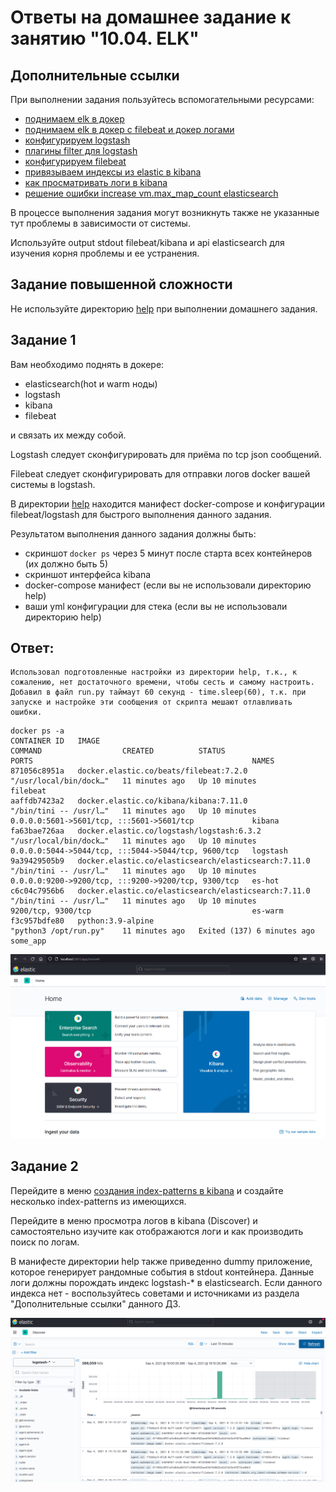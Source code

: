# Ответы на домашнее задание к занятию "10.04. ELK"

## Дополнительные ссылки

При выполнении задания пользуйтесь вспомогательными ресурсами:

- [поднимаем elk в докер](https://www.elastic.co/guide/en/elastic-stack-get-started/current/get-started-docker.html)
- [поднимаем elk в докер с filebeat и докер логами](https://www.sarulabs.com/post/5/2019-08-12/sending-docker-logs-to-elasticsearch-and-kibana-with-filebeat.html)
- [конфигурируем logstash](https://www.elastic.co/guide/en/logstash/current/configuration.html)
- [плагины filter для logstash](https://www.elastic.co/guide/en/logstash/current/filter-plugins.html)
- [конфигурируем filebeat](https://www.elastic.co/guide/en/beats/libbeat/5.3/config-file-format.html)
- [привязываем индексы из elastic в kibana](https://www.elastic.co/guide/en/kibana/current/index-patterns.html)
- [как просматривать логи в kibana](https://www.elastic.co/guide/en/kibana/current/discover.html)
- [решение ошибки increase vm.max_map_count elasticsearch](https://stackoverflow.com/questions/42889241/how-to-increase-vm-max-map-count)

В процессе выполнения задания могут возникнуть также не указанные тут проблемы в зависимости от системы.

Используйте output stdout filebeat/kibana и api elasticsearch для изучения корня проблемы и ее устранения.

## Задание повышенной сложности

Не используйте директорию [help](./help) при выполнении домашнего задания.

## Задание 1

Вам необходимо поднять в докере:
- elasticsearch(hot и warm ноды)
- logstash
- kibana
- filebeat

и связать их между собой.

Logstash следует сконфигурировать для приёма по tcp json сообщений.

Filebeat следует сконфигурировать для отправки логов docker вашей системы в logstash.

В директории [help](./help) находится манифест docker-compose и конфигурации filebeat/logstash для быстрого 
выполнения данного задания.

Результатом выполнения данного задания должны быть:
- скриншот `docker ps` через 5 минут после старта всех контейнеров (их должно быть 5)
- скриншот интерфейса kibana
- docker-compose манифест (если вы не использовали директорию help)
- ваши yml конфигурации для стека (если вы не использовали директорию help)

## Ответ:

```text
Использовал подготовленные настройки из директории help, т.к., к сожалению, нет достаточного времени, чтобы сесть и самому настроить.
Добавил в файл run.py таймаут 60 секунд - time.sleep(60), т.к. при запуске и настройке эти сообщения от скрипта мешают отлавливать ошибки.
```

```text
docker ps -a
CONTAINER ID   IMAGE                                                  COMMAND                  CREATED          STATUS                       PORTS                                                 NAMES
871056c8951a   docker.elastic.co/beats/filebeat:7.2.0                 "/usr/local/bin/dock…"   11 minutes ago   Up 10 minutes                                                                      filebeat
aaffdb7423a2   docker.elastic.co/kibana/kibana:7.11.0                 "/bin/tini -- /usr/l…"   11 minutes ago   Up 10 minutes                0.0.0.0:5601->5601/tcp, :::5601->5601/tcp             kibana
fa63bae726aa   docker.elastic.co/logstash/logstash:6.3.2              "/usr/local/bin/dock…"   11 minutes ago   Up 10 minutes                0.0.0.0:5044->5044/tcp, :::5044->5044/tcp, 9600/tcp   logstash
9a39429505b9   docker.elastic.co/elasticsearch/elasticsearch:7.11.0   "/bin/tini -- /usr/l…"   11 minutes ago   Up 10 minutes                0.0.0.0:9200->9200/tcp, :::9200->9200/tcp, 9300/tcp   es-hot
c6c04c7956b6   docker.elastic.co/elasticsearch/elasticsearch:7.11.0   "/bin/tini -- /usr/l…"   11 minutes ago   Up 10 minutes                9200/tcp, 9300/tcp                                    es-warm
f3c957bdfe80   python:3.9-alpine                                      "python3 /opt/run.py"    11 minutes ago   Exited (137) 6 minutes ago                                                         some_app
```

![](https://github.com/VitalyMozhaev/mnt-homeworks/blob/main/10-monitoring-04-elk/kibana.png)

## Задание 2

Перейдите в меню [создания index-patterns  в kibana](http://localhost:5601/app/management/kibana/indexPatterns/create)
и создайте несколько index-patterns из имеющихся.

Перейдите в меню просмотра логов в kibana (Discover) и самостоятельно изучите как отображаются логи и как производить 
поиск по логам.

В манифесте директории help также приведенно dummy приложение, которое генерирует рандомные события в stdout контейнера.
Данные логи должны порождать индекс logstash-* в elasticsearch. Если данного индекса нет - воспользуйтесь советами 
и источниками из раздела "Дополнительные ссылки" данного ДЗ.

![](https://github.com/VitalyMozhaev/mnt-homeworks/blob/main/10-monitoring-04-elk/logstash.png)

 
